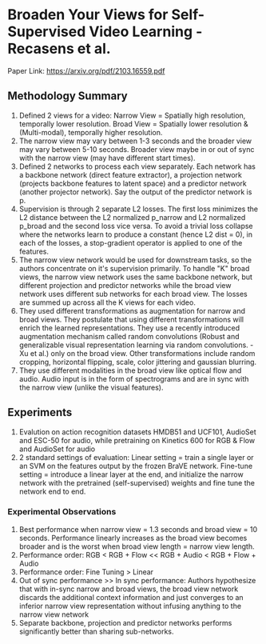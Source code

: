 # Broaden Your Views for Self-Supervised Video Learning - Recasens et al.
Paper Link: https://arxiv.org/pdf/2103.16559.pdf

## Methodology Summary
1) Defined 2 views for a video: Narrow View = Spatially high resolution, temporally lower resolution. Broad View = Spatially lower resolution & (Multi-modal), temporally higher resolution.
2) The narrow view may vary between 1-3 seconds and the broader view may vary between 5-10 seconds. Broader view maybe in or out of sync with the narrow view (may have different start times).
3) Defined 2 networks to process each view separately. Each network has a backbone network (direct feature extractor), a projection network (projects backbone features to latent space) and a predictor network (another projector network). Say the output of the predictor network is p.
4) Supervision is through 2 separate L2 losses. The first loss minimizes the L2 distance between the L2 normalized p_narrow and L2 normalized p_broad and the second loss vice versa. To avoid a trivial loss collapse where the networks learn to produce a constant (hence L2 dist = 0), in each of the losses, a stop-gradient operator is applied to one of the features.
5) The narrow view network would be used for downstream tasks, so the authors concentrate on it's supervision primarily. To handle "K" broad views, the narrow view network uses the same backbone network, but different projection and predictor networks while the broad view network uses different sub networks for each broad view. The losses are summed up across all the K views for each video.
6) They used different transformations as augmentation for narrow and broad views. They postulate that using different transformations will enrich the learned representations. They use a recently introduced augmentation mechanism called random convolutions (Robust and generalizable visual representation learning via random convolutions. - Xu et al.) only on the broad view. Other transformations include random cropping, horizontal flipping, scale, color jittering and gaussian blurring.
7) They use different modalities in the broad view like optical flow and audio. Audio input is in the form of spectrograms and are in sync with the narrow view (unlike the visual features).

## Experiments
1) Evalution on action recognition datasets HMDB51 and UCF101, AudioSet and ESC-50 for audio, while pretraining on Kinetics 600 for RGB & Flow and AudioSet for audio
2) 2 standard settings of evaluation: Linear setting = train a single layer or an SVM on the features output by the frozen BraVE network. Fine-tune setting = introduce a linear layer at the end, and initialize the narrow network with the pretrained (self-supervised) weights and fine tune the network end to end.

### Experimental Observations
1) Best performance when narrow view = 1.3 seconds and broad view = 10 seconds. Performance linearly increases as the broad view becomes broader and is the worst when broad view length = narrow view length.
2) Performance order: RGB < RGB + Flow << RGB + Audio < RGB + Flow + Audio
3) Performance order: Fine Tuning > Linear
4) Out of sync performance >> In sync performance: Authors hypothesize that with in-sync narrow and broad views, the broad view network discards the additional context information and just converges to an inferior narrow view representation without infusing anything to the narrow view network
5) Separate backbone, projection and predictor networks performs significantly better than sharing sub-networks.
